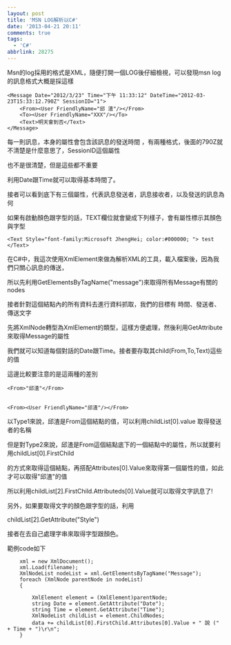 ```yaml
---
layout: post
title: 'MSN LOG解析以C#'
date: '2013-04-21 20:11'
comments: true
tags:
  - 'C#'
abbrlink: 28275
---
```



Msn的log採用的格式是XML，隨便打開一個LOG後仔細檢視，可以發現msn log的訊息格式大概是採這樣

	<Message Date="2012/3/23" Time="下午 11:33:12" DateTime="2012-03-23T15:33:12.790Z" SessionID="1">
		<From><User FriendlyName="邱 渣"/></From>
		<To><User FriendlyName="XXX"/></To>
		<Text>明天會到否</Text>
	</Message>

<!--more-->


每一則訊息，本身的屬性會包含該訊息的發送時間 ，有兩種格式，後面的790Z就不清楚是什麼意思了，SessionID這個屬性

也不是很清楚，但是這些都不重要

利用Date跟Time就可以取得基本時間了。

接者可以看到底下有三個屬性，代表訊息發送者，訊息接收者，以及發送的訊息為何

如果有啟動顏色跟字型的話，TEXT欄位就會變成下列樣子，會有屬性標示其顏色與字型


	<Text Style="font-family:Microsoft JhengHei; color:#000000; "> test </Text>


在C#中，我這次使用XmlElement來做為解析XML的工具，載入檔案後，因為我們只關心訊息的傳送，

所以先利用GetElementsByTagName("message")來取得所有Message有關的nodes

接者針對這個結點內的所有資料去進行資料抓取，我們的目標有 時間、發送者、傳送文字

先將XmlNode轉型為XmlElement的類型，這樣方便處理，然後利用GetAttribute來取得Message的屬性

我們就可以知道每個對話的Date跟Time。接者要存取其child(From,To,Text)這些的值

這邊比較要注意的是這兩種的差別


	<From>"邱渣"</From>


	<From><User FriendlyName="邱渣"/></From>



以Type1來說，邱渣是From這個結點的值，可以利用childList[0].value 取得發送者的名稱

但是對Type2來說，邱渣是From這個結點底下的一個結點中的屬性，所以就要利用childList[0].FirstChild

的方式來取得<User>這個結點，再搭配Attributes[0].Value來取得第一個屬性的值，如此才可以取得"邱渣"的值

所以利用childList[2].FirstChild.Attributeds[0].Value就可以取得文字訊息了!

另外，如果要取得文字的顏色跟字型的話，利用

childList[2].GetAttribute("Style")

接者在去自己處理字串來取得字型跟顏色。

範例code如下

```
	xml = new XmlDocument();
	xml.Load(filename);
	XmlNodeList nodeList = xml.GetElementsByTagName("Message");
	foreach (XmlNode parentNode in nodeList)
	{

		XmlElement element = (XmlElement)parentNode;
		string Date = element.GetAttribute("Date");
		string Time = element.GetAttribute("Time");
		XmlNodeList childList = element.ChildNodes;
		data += childList[0].FirstChild.Attributes[0].Value + " 說 (" + Time + ")\r\n";
	}
```
